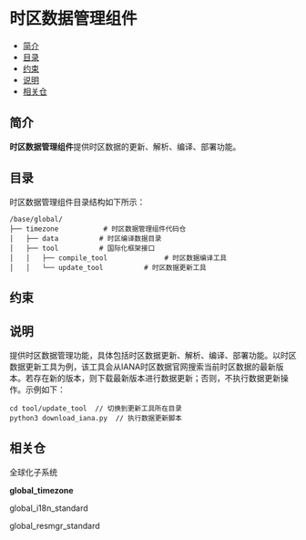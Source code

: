 # 时区数据管理组件<a name="ZH-CN_TOPIC_0000001101364976"></a>

-   [简介](#section11660541593)
-   [目录](#section1464106163817)
-   [约束](#section1718733212019)
-   [说明](#section894511013511)
-   [相关仓](#section15583142420413)

## 简介<a name="section11660541593"></a>

**时区数据管理组件**提供时区数据的更新、解析、编译、部署功能。

## 目录<a name="section1464106163817"></a>

时区数据管理组件目录结构如下所示：

```
/base/global/
├── timezone           # 时区数据管理组件代码仓
│   ├── data          # 时区编译数据目录
│   ├── tool          # 国际化框架接口
│   │   ├── compile_tool              # 时区数据编译工具
│   │   └── update_tool          # 时区数据更新工具
```

## 约束<a name="section1718733212019"></a>

## 说明<a name="section894511013511"></a>

提供时区数据管理功能，具体包括时区数据更新、解析、编译、部署功能。以时区数据更新工具为例，该工具会从IANA时区数据官网搜索当前时区数据的最新版本。若存在新的版本，则下载最新版本进行数据更新；否则，不执行数据更新操作。示例如下：

```
cd tool/update_tool  // 切换到更新工具所在目录
python3 download_iana.py  // 执行数据更新脚本
```

## 相关仓<a name="section15583142420413"></a>

全球化子系统

**global\_timezone**

global\_i18n\_standard

global\_resmgr\_standard

